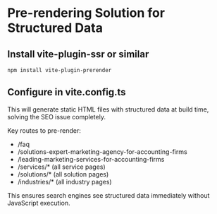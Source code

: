 # Pre-rendering Solution for Structured Data

## Install vite-plugin-ssr or similar
```bash
npm install vite-plugin-prerender
```

## Configure in vite.config.ts
This will generate static HTML files with structured data at build time, solving the SEO issue completely.

Key routes to pre-render:
- /faq
- /solutions-expert-marketing-agency-for-accounting-firms
- /leading-marketing-services-for-accounting-firms
- /services/* (all service pages)
- /solutions/* (all solution pages)
- /industries/* (all industry pages)

This ensures search engines see structured data immediately without JavaScript execution.
